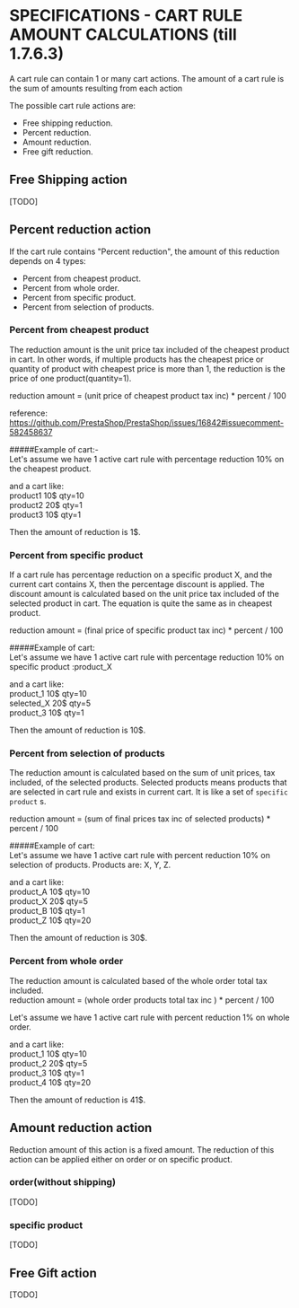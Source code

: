 # SPECIFICATIONS - CART RULE AMOUNT CALCULATIONS (till 1.7.6.3)

A cart rule can contain 1 or many cart actions. The amount of a cart rule is the sum of amounts resulting from each action

The possible cart rule actions are:
* Free shipping reduction.
* Percent reduction.
* Amount reduction.
* Free gift reduction.

## Free Shipping action

[TODO]

## Percent reduction action
If the cart rule contains "Percent reduction", the amount of this reduction depends on 4 types:

* Percent from cheapest product.
* Percent from whole order.
* Percent from specific product.
* Percent from selection of products.


### Percent from cheapest product

The reduction amount is the unit price tax included of the cheapest product in cart. In other words, if multiple products has the cheapest price or quantity of product with cheapest price is more than 1, the reduction is the price of one product(quantity=1). 

reduction amount = (unit price of cheapest product tax inc) * percent / 100

reference: https://github.com/PrestaShop/PrestaShop/issues/16842#issuecomment-582458637

#####Example of cart:-
<br>
Let's assume we have 1 active cart rule with percentage reduction 10% on the cheapest product.

and a cart like:<br>
product1 10$ qty=10<br>
product2 20$ qty=1<br>
product3 10$ qty=1<br>

Then the amount of reduction is 1$. 


### Percent from specific product
If a cart rule has percentage reduction on a specific product X, and the current cart contains X, then the percentage discount is applied.
The discount amount is calculated based on the unit price tax included of the selected product in cart. The equation is quite the same as in cheapest product.

reduction amount = (final price of specific product tax inc) * percent / 100

#####Example of cart:
<br>
Let's assume we have 1 active cart rule with percentage reduction 10% on specific product :product_X

and a cart like:<br>
product_1 10$ qty=10<br>
selected_X 20$ qty=5<br>
product_3 10$ qty=1<br>

Then the amount of reduction is 10$.


### Percent from selection of products


The reduction amount is calculated based on the sum of unit prices, tax included, of the selected products.
Selected products means products that are selected in cart rule and exists in current cart. It is like a set of `specific product` s.

reduction amount = (sum of final prices tax inc of selected products) * percent / 100

#####Example of cart:
<br>
Let's assume we have 1 active cart rule with percent reduction 10% on selection of products. Products are: X, Y, Z.

and a cart like:<br>
product_A  10$ qty=10<br>
product_X 20$ qty=5<br>
product_B 10$ qty=1<br>
product_Z 10$ qty=20<br>

Then the amount of reduction is 30$.

### Percent from whole order

The reduction amount is calculated based of the whole order total tax included.
<br>
reduction amount = (whole order products total tax inc ) * percent / 100

Let's assume we have 1 active cart rule with percent reduction 1% on whole order.

and a cart like:<br>
product_1  10$ qty=10<br>
product_2 20$ qty=5<br>
product_3 10$ qty=1<br>
product_4 10$ qty=20<br>

Then the amount of reduction is 41$.

## Amount reduction action

Reduction amount of this action is a fixed amount. The reduction of this action can be applied either on order or on specific product. 

### order(without shipping)

[TODO]

### specific product


[TODO]

## Free Gift action
[TODO]
